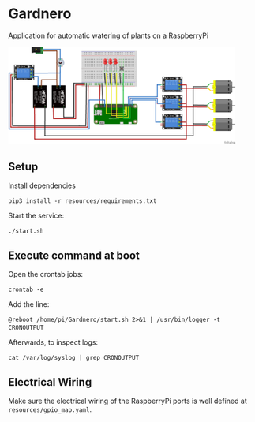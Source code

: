 # Gardnero
Application for automatic watering of plants on a RaspberryPi
<p align="left">
  <img width="460"src="docs/gardnero_wiring.png">
</p>


## Setup 
Install dependencies
``` 
pip3 install -r resources/requirements.txt
```
Start the service:
```
./start.sh
```

## Execute command at boot
Open the crontab jobs:
```
crontab -e
```
Add the line:
```
@reboot /home/pi/Gardnero/start.sh 2>&1 | /usr/bin/logger -t CRONOUTPUT
```
Afterwards, to inspect logs:
```
cat /var/log/syslog | grep CRONOUTPUT
```

## Electrical Wiring
Make sure the electrical wiring of the RaspberryPi ports is well defined at `resources/gpio_map.yaml`.
